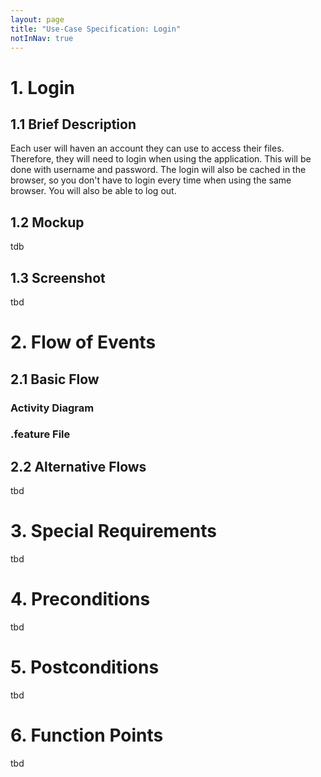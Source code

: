 ```yaml
---
layout: page
title: "Use-Case Specification: Login"
notInNav: true
---
```



# 1. Login

## 1.1 Brief Description
Each user will haven an account they can use to access their files. Therefore, they will need to login when using the application. This will be done with username and password. The login will also be cached in the browser, so you don't have to login every time when using the same browser. You will also be able to log out.

## 1.2 Mockup
tdb

## 1.3 Screenshot
tbd

# 2. Flow of Events

## 2.1 Basic Flow

### Activity Diagram


### .feature File

<script src="https://gist-it.appspot.com/https://github.com/FileFighter/RestApi/blob/master/src/test/resources/UserAuthorization.feature"></script>



## 2.2 Alternative Flows
tbd

# 3. Special Requirements
tbd

# 4. Preconditions
tbd

# 5. Postconditions
tbd

# 6. Function Points
tbd

